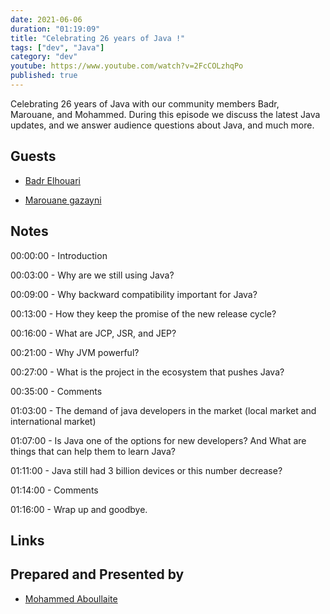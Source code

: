 ```yaml
---
date: 2021-06-06
duration: "01:19:09"
title: "Celebrating 26 years of Java !"
tags: ["dev", "Java"]
category: "dev"
youtube: https://www.youtube.com/watch?v=2FcCOLzhqPo
published: true
---
```


Celebrating 26 years of Java with our community members Badr, Marouane, and Mohammed. During this episode we discuss the latest Java updates, and we answer audience questions about Java, and much more.

## Guests

- [Badr Elhouari](https://twitter.com/badrelhouar)

- [Marouane gazayni](https://twitter.com/mgazanayi)

## Notes

00:00:00 - Introduction

00:03:00 - Why are we still using Java?

00:09:00 - Why backward compatibility important for Java?

00:13:00 - How they keep the promise of the new release cycle?

00:16:00 - What are JCP, JSR, and JEP?

00:21:00 - Why JVM powerful?

00:27:00 - What is the project in the ecosystem that pushes Java?

00:35:00 - Comments

01:03:00 - The demand of java developers in the market (local market and international market)

01:07:00 - Is Java one of the options for new developers? And What are things that can help them to learn Java?

01:11:00 - Java still had 3 billion devices or this number decrease?

01:14:00 - Comments

01:16:00 - Wrap up and goodbye.

## Links

## Prepared and Presented by

- [Mohammed Aboullaite](https://twitter.com/laytoun)
